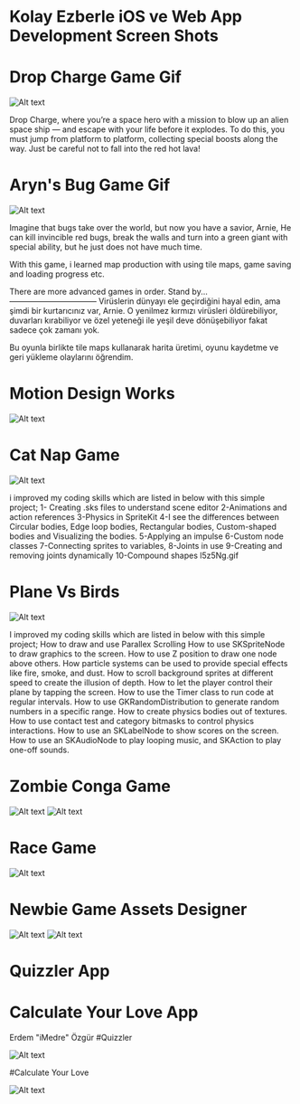 
# Kolay Ezberle iOS ve Web App Development Screen Shots




# Drop Charge Game Gif
![Alt text](https://github.com/erdemozgur/portfolio/blob/master/dropCharge.gif?raw=true)

Drop Charge, where you’re a space hero with a mission to blow up an alien space ship — and escape with your life before it explodes. To do this, you must jump from platform to platform, collecting special boosts along the way. Just be careful not to fall into the red hot lava!


# Aryn's Bug Game Gif
![Alt text](https://github.com/erdemozgur/portfolio/blob/master/gif.gif?raw=true)

Imagine that bugs take over the world, but now you have a savior, Arnie, He can kill invincible red bugs, break the walls and turn into a green giant with special ability, but he just does not have much time.

With this game, i learned map production with using tile maps, game saving and loading progress etc.

There are more advanced games in order. Stand by... ———————————
Virüslerin dünyayı ele geçirdiğini hayal edin, ama şimdi bir kurtarıcınız var, Arnie. O yenilmez kırmızı virüsleri öldürebiliyor, duvarları kırabiliyor ve özel yeteneği ile yeşil deve dönüşebiliyor fakat sadece çok zamanı yok.

Bu oyunla birlikte tile maps kullanarak harita üretimi, oyunu kaydetme ve geri yükleme olaylarını öğrendim.


# Motion Design Works
![Alt text](https://j.gifs.com/jqxqWl.gif)

# Cat Nap Game

![Alt text](https://j.gifs.com/PZPZqW.gif)


i improved my coding skills which are listed in below with this simple project;
1- Creating .sks files to understand scene editor
2-Animations and action references 
3-Physics in SpriteKit
4-I see the differences between Circular bodies,  Edge loop bodies, Rectangular bodies, Custom-shaped bodies and Visualizing the bodies. 
5-Applying an impulse 
6-Custom node classes 
7-Connecting sprites to variables,
8-Joints in use 
9-Creating and removing joints dynamically 
10-Compound shapes 
l5z5Ng.gif




# Plane Vs Birds
![Alt text](https://j.gifs.com/mQ5gZn.gif)

I improved my coding skills which are listed in below  with this simple project;
How to draw and use Parallex Scrolling
How to use SKSpriteNode to draw graphics to the screen.
How to use Z position to draw one node above others.
How particle systems can be used to provide special effects like fire, smoke, and dust.
How to scroll background sprites at different speed to create the illusion of depth.
How to let the player control their plane by tapping the screen.
How to use the Timer class to run code at regular intervals.
How to use GKRandomDistribution to generate random numbers in a specific range.
How to create physics bodies out of textures.
How to use contact test and category bitmasks to control physics interactions.
How to use an SKLabelNode to show scores on the screen.
How to use an SKAudioNode to play looping music, and SKAction to play one-off sounds.



# Zombie Conga Game
![Alt text](http://imedre.com/wp-content/uploads/2018/07/Screen-Shot-2018-07-28-at-16.55.46.png)
![Alt text](http://imedre.com/wp-content/uploads/2018/07/Screen-Shot-2018-07-28-at-16.57.47.png)

# Race Game
![Alt text](http://imedre.com/wp-content/uploads/2018/07/Screen-Shot-2018-07-28-at-17.02.23.png)
# Newbie Game Assets Designer
![Alt text](http://imedre.com/wp-content/uploads/2018/07/assetKasa.png)
![Alt text](http://imedre.com/wp-content/uploads/2018/07/crossAsset.png)
# Quizzler App
# Calculate Your Love App

Erdem "iMedre" Özgür
#Quizzler



![Alt text](http://imedre.com/wp-content/uploads/2018/05/QuizzlerApp.png)





#Calculate Your Love


![Alt text](http://imedre.com/wp-content/uploads/2018/05/AskiniOlc.png)

